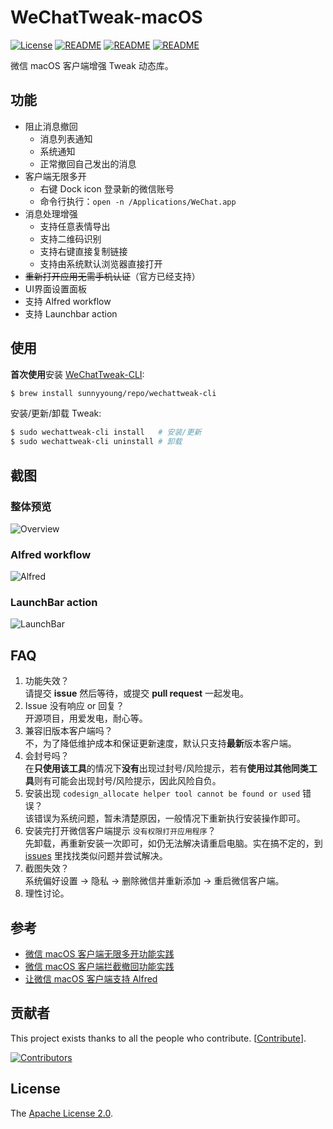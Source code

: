# WeChatTweak-macOS

[![License](https://img.shields.io/badge/License-Apache%202.0-green.svg)](LICENSE)
[![README](https://img.shields.io/badge/README-English-blue.svg)](README-English.md)
[![README](https://img.shields.io/badge/README-中文-blue.svg)](README.md)
[![README](https://img.shields.io/badge/Telegram-WeChatTweak-brightgreen.svg)](https://t.me/wechattweak)

微信 macOS 客户端增强 Tweak 动态库。

## 功能

- 阻止消息撤回
  - 消息列表通知
  - 系统通知
  - 正常撤回自己发出的消息
- 客户端无限多开
  - 右键 Dock icon 登录新的微信账号
  - 命令行执行：`open -n /Applications/WeChat.app`
- 消息处理增强
  - 支持任意表情导出
  - 支持二维码识别
  - 支持右键直接复制链接
  - 支持由系统默认浏览器直接打开
- ~~重新打开应用无需手机认证~~（官方已经支持）
- UI界面设置面板
- 支持 Alfred workflow
- 支持 Launchbar action

## 使用

**首次使用**安装 [WeChatTweak-CLI](https://github.com/Sunnyyoung/WeChatTweak-CLI):

  ```bash
  $ brew install sunnyyoung/repo/wechattweak-cli
  ```

安装/更新/卸载 Tweak:

  ```bash
  $ sudo wechattweak-cli install   # 安装/更新
  $ sudo wechattweak-cli uninstall # 卸载
  ```

## 截图

### 整体预览

![Overview](Screenshot/0x01.png)

### Alfred workflow

![Alfred](Screenshot/0x02.png)

### LaunchBar action

![LaunchBar](Screenshot/0x03.png)

## FAQ

1. 功能失效？  
  请提交 **issue** 然后等待，或提交 **pull request** 一起发电。
2. Issue 没有响应 or 回复？  
  开源项目，用爱发电，耐心等。
3. 兼容旧版本客户端吗？  
  不，为了降低维护成本和保证更新速度，默认只支持**最新**版本客户端。
4. 会封号吗？  
  在**只使用该工具**的情况下**没有**出现过封号/风险提示，若有**使用过其他同类工具**则有可能会出现封号/风险提示，因此风险自负。
5. 安装出现 `codesign_allocate helper tool cannot be found or used` 错误？  
  该错误为系统问题，暂未清楚原因，一般情况下重新执行安装操作即可。
6. 安装完打开微信客户端提示 `没有权限打开应用程序`？  
  先卸载，再重新安装一次即可，如仍无法解决请重启电脑。实在搞不定的，到 [issues](https://github.com/Sunnyyoung/WeChatTweak-macOS/issues?q=) 里找找类似问题并尝试解决。
7. 截图失效？  
  系统偏好设置 -> 隐私 -> 删除微信并重新添加 -> 重启微信客户端。
8. 理性讨论。

## 参考

- [微信 macOS 客户端无限多开功能实践](https://blog.sunnyyoung.net/wei-xin-macos-ke-hu-duan-wu-xian-duo-kai-gong-neng-shi-jian/)
- [微信 macOS 客户端拦截撤回功能实践](https://blog.sunnyyoung.net/wei-xin-macos-ke-hu-duan-lan-jie-che-hui-gong-neng-shi-jian/)
- [让微信 macOS 客户端支持 Alfred](https://blog.sunnyyoung.net/rang-wei-xin-macos-ke-hu-duan-zhi-chi-alfred/)

## 贡献者

This project exists thanks to all the people who contribute. [[Contribute](CONTRIBUTING.md)].

[![Contributors](https://opencollective.com/WeChatTweak-macOS/contributors.svg?width=890&button=false)](https://github.com/Sunnyyoung/WeChatTweak-macOS/graphs/contributors)

## License

The [Apache License 2.0](LICENSE).
